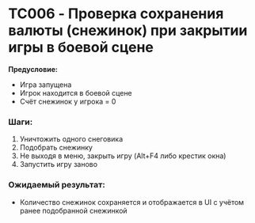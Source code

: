 # TC006 - Проверка сохранения валюты (снежинок) при закрытии игры в боевой сцене

**Предусловие:**
- Игра запущена
- Игрок находится в боевой сцене
- Счёт снежинок у игрока = 0

### Шаги:
1. Уничтожить одного снеговика
2. Подобрать снежинку
3. Не выходя в меню, закрыть игру (Alt+F4 либо крестик окна)
4. Запустить игру заново

### Ожидаемый результат:
- Количество снежинок сохраняется и отображается в UI с учётом ранее подобранной снежинкой